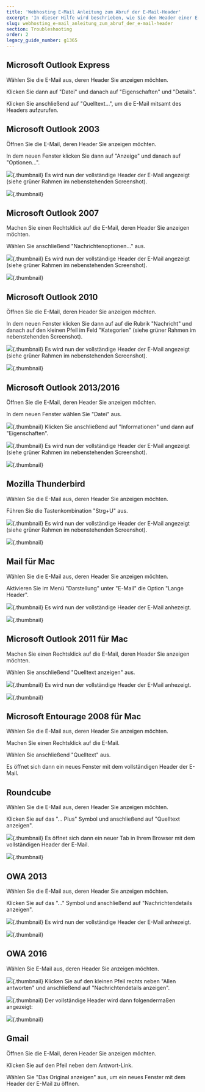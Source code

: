 ```yaml
---
title: 'Webhosting E-Mail Anleitung zum Abruf der E-Mail-Header'
excerpt: 'In dieser Hilfe wird beschrieben, wie Sie den Header einer E-Mail abrufen können'
slug: webhosting_e-mail_anleitung_zum_abruf_der_e-mail-header
section: Troubleshooting
order: 2
legacy_guide_number: g1365
---
```


## Microsoft Outlook Express
Wählen Sie die E-Mail aus, deren Header Sie anzeigen möchten.

Klicken Sie dann auf "Datei" und danach auf "Eigenschaften" und "Details".

Klicken Sie anschließend auf "Quelltext...", um die E-Mail mitsamt des Headers aufzurufen.


## Microsoft Outlook 2003
Öffnen Sie die E-Mail, deren Header Sie anzeigen möchten.

In dem neuen Fenster klicken Sie dann auf "Anzeige" und danach auf "Optionen...".

![](images/img_1587.jpg){.thumbnail}
Es wird nun der vollständige Header der E-Mail angezeigt (siehe grüner Rahmen im nebenstehenden Screenshot).

![](images/img_1588.jpg){.thumbnail}


## Microsoft Outlook 2007
Machen Sie einen Rechtsklick auf die E-Mail, deren Header Sie anzeigen möchten.

Wählen Sie anschließend "Nachrichtenoptionen..." aus.

![](images/img_1590.jpg){.thumbnail}
Es wird nun der vollständige Header der E-Mail angezeigt (siehe grüner Rahmen im nebenstehenden Screenshot).

![](images/img_1592.jpg){.thumbnail}


## Microsoft Outlook 2010
Öffnen Sie die E-Mail, deren Header Sie anzeigen möchten.

In dem neuen Fenster klicken Sie dann auf auf die Rubrik "Nachricht" und danach auf den kleinen Pfeil im Feld "Kategorien" (siehe grüner Rahmen im nebenstehenden Screenshot).

![](images/img_1593.jpg){.thumbnail}
Es wird nun der vollständige Header der E-Mail angezeigt (siehe grüner Rahmen im nebenstehenden Screenshot).

![](images/img_1594.jpg){.thumbnail}


## Microsoft Outlook 2013/2016
Öffnen Sie die E-Mail, deren Header Sie anzeigen möchten.

In dem neuen Fenster wählen Sie "Datei" aus.

![](images/img_1595.jpg){.thumbnail}
Klicken Sie anschließend auf "Informationen" und dann auf "Eigenschaften".

![](images/img_1596.jpg){.thumbnail}
Es wird nun der vollständige Header der E-Mail angezeigt (siehe grüner Rahmen im nebenstehenden Screenshot).

![](images/img_1597.jpg){.thumbnail}


## Mozilla Thunderbird
Wählen Sie die E-Mail aus, deren Header Sie anzeigen möchten.

Führen Sie die Tastenkombination "Strg+U" aus.

![](images/img_1598.jpg){.thumbnail}
Es wird nun der vollständige Header der E-Mail angezeigt (siehe grüner Rahmen im nebenstehenden Screenshot).

![](images/img_1599.jpg){.thumbnail}


## Mail für Mac
Wählen Sie die E-Mail aus, deren Header Sie anzeigen möchten.

Aktivieren Sie im Menü "Darstellung" unter "E-Mail" die Option "Lange Header".

![](images/img_1569.jpg){.thumbnail}
Es wird nun der vollständige Header der E-Mail anhezeigt.

![](images/img_1570.jpg){.thumbnail}


## Microsoft Outlook 2011 für Mac
Machen Sie einen Rechtsklick auf die E-Mail, deren Header Sie anzeigen möchten.

Wählen Sie anschließend "Quelltext anzeigen" aus.

![](images/img_1565.jpg){.thumbnail}
Es wird nun der vollständige Header der E-Mail anhezeigt.

![](images/img_1566.jpg){.thumbnail}


## Microsoft Entourage 2008 für Mac
Wählen Sie die E-Mail aus, deren Header Sie anzeigen möchten.

Machen Sie einen Rechtsklick auf die E-Mail.

Wählen Sie anschließend "Quelltext" aus.

Es öffnet sich dann ein neues Fenster mit dem vollständigen Header der E-Mail.


## Roundcube
Wählen Sie die E-Mail aus, deren Header Sie anzeigen möchten.

Klicken Sie auf das "... Plus" Symbol und anschließend auf "Quelltext anzeigen".

![](images/img_1600.jpg){.thumbnail}
Es öffnet sich dann ein neuer Tab in Ihrem Browser mit dem vollständigen Header der E-Mail.

![](images/img_1601.jpg){.thumbnail}


## OWA 2013
Wählen Sie die E-Mail aus, deren Header Sie anzeigen möchten.

Klicken Sie auf das "..." Symbol und anschließend auf "Nachrichtendetails anzeigen".

![](images/img_1572.jpg){.thumbnail}
Es wird nun der vollständige Header der E-Mail anhezeigt.

![](images/img_1573.jpg){.thumbnail}


## OWA 2016
Wählen Sie E-Mail aus, deren Header Sie anzeigen möchten.

![](images/img_3725.jpg){.thumbnail}
Klicken Sie auf den kleinen Pfeil rechts neben "Allen antworten" und anschließend auf "Nachrichtendetails anzeigen".

![](images/img_3727.jpg){.thumbnail}
Der vollständige Header wird dann folgendermaßen angezeigt:

![](images/img_3728.jpg){.thumbnail}


## Gmail
Öffnen Sie die E-Mail, deren Header Sie anzeigen möchten.

Klicken Sie auf den Pfeil neben dem Antwort-Link.

Wählen Sie "Das Original anzeigen" aus, um ein neues Fenster mit dem Header der E-Mail zu öffnen.

